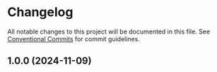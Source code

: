 # Changelog

All notable changes to this project will be documented in this file. See [Conventional Commits](https://www.conventionalcommits.org) for commit guidelines.

## 1.0.0 (2024-11-09)
